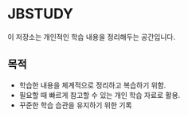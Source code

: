 # JBSTUDY

이 저장소는 개인적인 학습 내용을 정리해두는 공간입니다. 

## 목적
- 학습한 내용을 체계적으로 정리하고 복습하기 위함.
- 필요할 때 빠르게 참고할 수 있는 개인 학습 자료로 활용.
- 꾸준한 학습 습관을 유지하기 위한 기록
